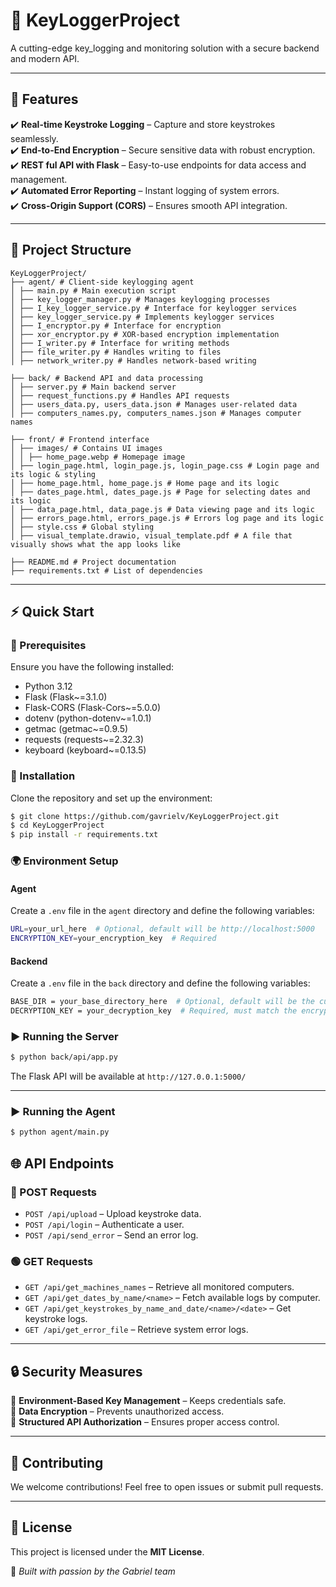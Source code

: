 
# 🚀 KeyLoggerProject

A cutting-edge key_logging and monitoring solution with a secure backend and modern API.

---

## 🌟 Features

✔️ **Real-time Keystroke Logging** – Capture and store keystrokes seamlessly.  
✔️ **End-to-End Encryption** – Secure sensitive data with robust encryption.  
✔️ **REST ful API with Flask** – Easy-to-use endpoints for data access and management.  
✔️ **Automated Error Reporting** – Instant logging of system errors.  
✔️ **Cross-Origin Support (CORS)** – Ensures smooth API integration.

---

## 📂 Project Structure

```
KeyLoggerProject/
├── agent/ # Client-side keylogging agent
│ ├── main.py # Main execution script
│ ├── key_logger_manager.py # Manages keylogging processes
│ ├── I_key_logger_service.py # Interface for keylogger services
│ ├── key_logger_service.py # Implements keylogger services
│ ├── I_encryptor.py # Interface for encryption
│ ├── xor_encryptor.py # XOR-based encryption implementation
│ ├── I_writer.py # Interface for writing methods
│ ├── file_writer.py # Handles writing to files
│ ├── network_writer.py # Handles network-based writing

├── back/ # Backend API and data processing
│ ├── server.py # Main backend server
│ ├── request_functions.py # Handles API requests
│ ├── users_data.py, users_data.json # Manages user-related data
│ ├── computers_names.py, computers_names.json # Manages computer names

├── front/ # Frontend interface
│ ├── images/ # Contains UI images
│ │ ├── home_page.webp # Homepage image
│ ├── login_page.html, login_page.js, login_page.css # Login page and its logic & styling
│ ├── home_page.html, home_page.js # Home page and its logic
│ ├── dates_page.html, dates_page.js # Page for selecting dates and its logic
│ ├── data_page.html, data_page.js # Data viewing page and its logic
│ ├── errors_page.html, errors_page.js # Errors log page and its logic
│ ├── style.css # Global styling
│ ├── visual_template.drawio, visual_template.pdf # A file that visually shows what the app looks like

├── README.md # Project documentation
├── requirements.txt # List of dependencies
```

---

## ⚡ Quick Start

### 📌 Prerequisites

Ensure you have the following installed:

- Python 3.12
- Flask (Flask~=3.1.0)
- Flask-CORS (Flask-Cors~=5.0.0)
- dotenv (python-dotenv~=1.0.1)
- getmac (getmac~=0.9.5)
- requests (requests~=2.32.3)
- keyboard (keyboard~=0.13.5)

### 🔧 Installation

Clone the repository and set up the environment:

```sh
$ git clone https://github.com/gavrielv/KeyLoggerProject.git
$ cd KeyLoggerProject
$ pip install -r requirements.txt
```

### 🌍 Environment Setup


#### Agent
Create a `.env` file in the `agent` directory and define the following variables:

```sh
URL=your_url_here  # Optional, default will be http://localhost:5000
ENCRYPTION_KEY=your_encryption_key  # Required
```

#### Backend
Create a `.env` file in the `back` directory and define the following variables:

```sh
BASE_DIR = your_base_directory_here  # Optional, default will be the current directory
DECRYPTION_KEY = your_decryption_key  # Required, must match the encryption key from the agent
```


### ▶️ Running the Server

```sh
$ python back/api/app.py
```

The Flask API will be available at `http://127.0.0.1:5000/`

---

### ▶️ Running the Agent

```sh
$ python agent/main.py
```


## 🌐 API Endpoints

### **🔵 POST Requests**

- `POST /api/upload` – Upload keystroke data.
- `POST /api/login` – Authenticate a user.
- `POST /api/send_error` – Send an error log.

### **🟢 GET Requests**

- `GET /api/get_machines_names` – Retrieve all monitored computers.
- `GET /api/get_dates_by_name/<name>` – Fetch available logs by computer.
- `GET /api/get_keystrokes_by_name_and_date/<name>/<date>` – Get keystroke logs.
- `GET /api/get_error_file` – Retrieve system error logs.

---

## 🔒 Security Measures

🔐 **Environment-Based Key Management** – Keeps credentials safe.  
🔐 **Data Encryption** – Prevents unauthorized access.  
🔐 **Structured API Authorization** – Ensures proper access control.  

---

## 🤝 Contributing

We welcome contributions! Feel free to open issues or submit pull requests.

---

## 📜 License

This project is licensed under the **MIT License**.

🚀 *Built with passion by the Gabriel team*